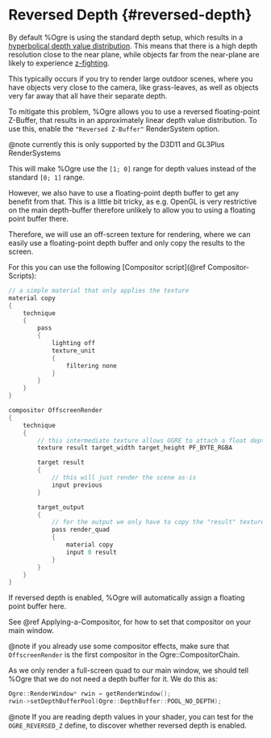 # Reversed Depth {#reversed-depth}

By default %Ogre is using the standard depth setup, which results in a [hyperbolical depth value distribution](https://developer.nvidia.com/content/depth-precision-visualized).
This means that there is a high depth resolution close to the near plane, while objects far from the near-plane are likely to experience [z-fighting](https://en.wikipedia.org/wiki/Z-fighting).

This typically occurs if you try to render large outdoor scenes, where you have objects very close to the camera, like grass-leaves, as well as objects very far away that all have their separate depth.

To mitigate this problem, %Ogre allows you to use a reversed floating-point Z-Buffer, that results in an approximately linear depth value distribution. To use this, enable the `"Reversed Z-Buffer"` RenderSystem option.

@note currently this is only supported by the D3D11 and GL3Plus RenderSystems

This will make %Ogre use the `[1; 0]` range for depth values instead of the standard `[0; 1]` range.

However, we also have to use a floating-point depth buffer to get any benefit from that.
This is a little bit tricky, as e.g. OpenGL is very restrictive on the main depth-buffer therefore unlikely to allow you to using a floating point buffer there.

Therefore, we will use an off-screen texture for rendering, where we can easily use a floating-point depth buffer and only copy the results to the screen.

For this you can use the following [Compositor script](@ref Compositor-Scripts):

```cpp
// a simple material that only applies the texture
material copy
{
    technique
    {
        pass
        {
            lighting off
            texture_unit
            {
                filtering none
            }
        }
    }
}

compositor OffscreenRender
{
    technique
    {
        // this intermediate texture allows OGRE to attach a float depth buffer
        texture result target_width target_height PF_BYTE_RGBA

        target result
        {
            // this will just render the scene as-is
            input previous
        }

        target_output
        {
            // for the output we only have to copy the "result" texture to screen
            pass render_quad
            {
                material copy
                input 0 result
            }
        }
    }
}
```
If reversed depth is enabled, %Ogre will automatically assign a floating point buffer here.

See @ref Applying-a-Compositor, for how to set that compositor on your main window.

@note if you already use some compositor effects, make sure that `OffscreenRender` is the first compositor in the Ogre::CompositorChain.

As we only render a full-screen quad to our main window, we should tell %Ogre that we do not need a depth buffer for it.
We do this as:
```cpp
Ogre::RenderWindow* rwin = getRenderWindow();
rwin->setDepthBufferPool(Ogre::DepthBuffer::POOL_NO_DEPTH);
```

@note If you are reading depth values in your shader, you can test for the `OGRE_REVERSED_Z` define, to discover whether reversed depth is enabled.

